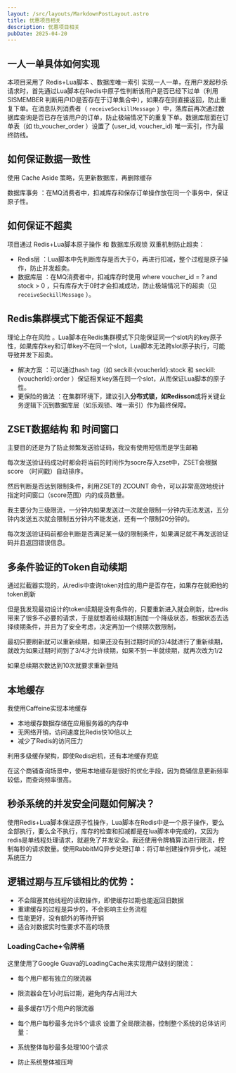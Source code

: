 ```yaml
---
layout: /src/layouts/MarkdownPostLayout.astro
title: 优惠项目相关
description: 优惠项目相关
pubDate: 2025-04-20
---
```


## 一人一单具体如何实现

本项目采用了 Redis+Lua脚本 、数据库唯一索引 实现一人一单，在用户发起秒杀请求时，首先通过Lua脚本在Redis中原子性判断该用户是否已经下过单（利用 SISMEMBER 判断用户ID是否存在于订单集合中），如果存在则直接返回，防止重复下单。在消息队列消费者（ `receiveSeckillMessage` ）中，落库前再次通过数据库查询是否已存在该用户的订单，防止极端情况下的重复下单。数据库层面在订单表（如 tb_voucher_order ）设置了 (user_id, voucher_id) 唯一索引，作为最终防线。
## 如何保证数据一致性
使用 Cache Aside 策略，先更新数据库，再删除缓存

数据库事务 ：在MQ消费者中，扣减库存和保存订单操作放在同一个事务中，保证原子性。
## 如何保证不超卖
项目通过 Redis+Lua脚本原子操作 和 数据库乐观锁 双重机制防止超卖：

- Redis层 ：Lua脚本中先判断库存是否大于0，再进行扣减，整个过程是原子操作，防止并发超卖。
- 数据库层 ：在MQ消费者中，扣减库存时使用 where voucher_id = ? and stock > 0 ，只有库存大于0时才会扣减成功，防止极端情况下的超卖（见 `receiveSeckillMessage` ）。

## Redis集群模式下能否保证不超卖
理论上存在风险 。Lua脚本在Redis集群模式下只能保证同一个slot内的key原子性，如果库存key和订单key不在同一个slot，Lua脚本无法跨slot原子执行，可能导致并发下超卖。

- 解决方案 ：可以通过hash tag（如 seckill:{voucherId}:stock 和 seckill:{voucherId}:order ）保证相关key落在同一个slot，从而保证Lua脚本的原子性。
- 更保险的做法 ：在集群环境下，建议引入**分布式锁，如Redisson**或将关键业务逻辑下沉到数据库层（如乐观锁、唯一索引）作为最终保障。


## ZSET数据结构 和 时间窗口

主要目的还是为了防止频繁发送验证码，我没有使用短信而是学生邮箱

每次发送验证码成功时都会将当前的时间作为socre存入zset中，ZSET会根据 score （时间戳）自动排序。

然后判断是否达到限制条件，利用ZSET的 ZCOUNT 命令，可以非常高效地统计指定时间窗口（score范围）内的成员数量。

我主要分为三级限流，一分钟内如果发送过一次就会限制一分钟内无法发送，五分钟内发送五次就会限制五分钟内不能发送，还有一个限制20分钟的。

每次发送验证码前都会判断是否满足某一级的限制条件，如果满足就不再发送验证码并且返回错误信息。


## 多条件验证的Token自动续期

通过拦截器实现的，从redis中查询token对应的用户是否存在，如果存在就把他的token刷新

但是我发现最初设计的token续期是没有条件的，只要重新进入就会刷新，给redis带来了很多不必要的请求，于是就想着给续期机制加一个降级状态，根据状态去选择续期条件，并且为了安全考虑，决定再加一个续期次数限制，

最初只要刷新就可以重新续期，如果还没有到过期时间的3/4就进行了重新续期，就改为如果过期时间到了3/4才允许续期，如果不到一半就续期，就再次改为1/2

如果总续期次数达到10次就要求重新登陆

## 本地缓存

我使用Caffeine实现本地缓存

- 本地缓存数据存储在应用服务器的内存中
- 无网络开销，访问速度比Redis快10倍以上
- 减少了Redis的访问压力

利用多级缓存架构，即使Redis宕机，还有本地缓存兜底

在这个商铺查询场景中，使用本地缓存是很好的优化手段，因为商铺信息更新频率较低，而查询频率很高。

## 秒杀系统的并发安全问题如何解决？

使用Redis+Lua脚本保证原子性操作，Lua脚本在Redis中是一个原子操作，要么全部执行，要么全不执行，库存的检查和扣减都是在lua脚本中完成的，又因为redis是单线程处理请求，就避免了并发安全。我还使用令牌桶算法进行限流，控制每秒的请求数量。使用RabbitMQ异步处理订单：将订单创建操作异步化，减轻系统压力

## 逻辑过期与互斥锁相比的优势：

- 不会阻塞其他线程的读取操作，即使缓存过期也能返回旧数据
- 重建缓存的过程是异步的，不会影响主业务流程
- 性能更好，没有额外的等待开销
- 适合对数据实时性要求不高的场景

### LoadingCache+令牌桶

这里使用了Google Guava的LoadingCache来实现用户级别的限流：

- 每个用户都有独立的限流器
- 限流器会在1小时后过期，避免内存占用过大
- 最多缓存1万个用户的限流器
- 每个用户每秒最多允许5个请求
设置了全局限流器，控制整个系统的总体访问量：

- 系统整体每秒最多处理100个请求
- 防止系统整体被压垮